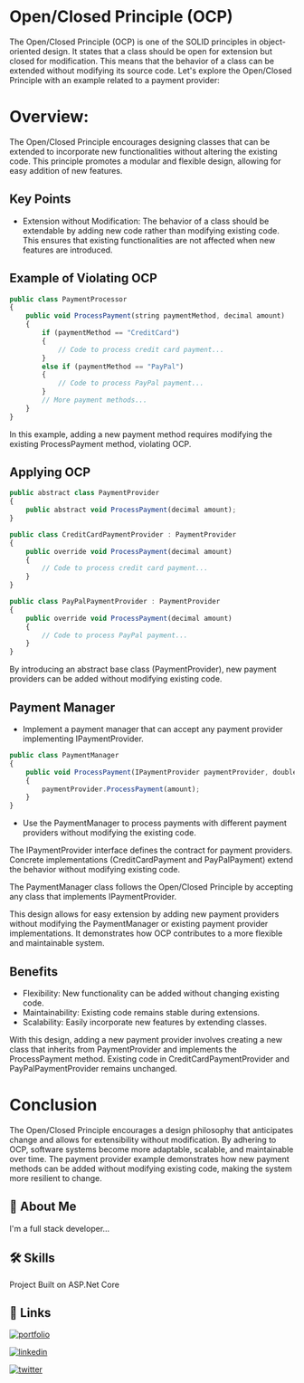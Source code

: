 
# Open/Closed Principle (OCP)

The Open/Closed Principle (OCP) is one of the SOLID principles in object-oriented design. It states that a class should be open for extension but closed for modification. This means that the behavior of a class can be extended without modifying its source code. Let's explore the Open/Closed Principle with an example related to a payment provider:

# Overview: 

The Open/Closed Principle encourages designing classes that can be extended to incorporate new functionalities without altering the existing code. This principle promotes a modular and flexible design, allowing for easy addition of new features.




## Key Points

- Extension without Modification: The behavior of a class should be extendable by adding new code rather than modifying existing code. This ensures that existing functionalities are not affected when new features are introduced.


## Example of Violating OCP

```javascript
public class PaymentProcessor
{
    public void ProcessPayment(string paymentMethod, decimal amount)
    {
        if (paymentMethod == "CreditCard")
        {
            // Code to process credit card payment...
        }
        else if (paymentMethod == "PayPal")
        {
            // Code to process PayPal payment...
        }
        // More payment methods...
    }
}
```

In this example, adding a new payment method requires modifying the existing ProcessPayment method, violating OCP.

## Applying OCP

```javascript
public abstract class PaymentProvider
{
    public abstract void ProcessPayment(decimal amount);
}

public class CreditCardPaymentProvider : PaymentProvider
{
    public override void ProcessPayment(decimal amount)
    {
        // Code to process credit card payment...
    }
}

public class PayPalPaymentProvider : PaymentProvider
{
    public override void ProcessPayment(decimal amount)
    {
        // Code to process PayPal payment...
    }
}
```
By introducing an abstract base class (PaymentProvider), new payment providers can be added without modifying existing code.


## Payment Manager

- Implement a payment manager that can accept any payment provider implementing IPaymentProvider.

```javascript
public class PaymentManager
{
    public void ProcessPayment(IPaymentProvider paymentProvider, double amount)
    {
        paymentProvider.ProcessPayment(amount);
    }
}
```
- Use the PaymentManager to process payments with different payment providers without modifying the existing code.

The IPaymentProvider interface defines the contract for payment providers.
Concrete implementations (CreditCardPayment and PayPalPayment) extend the behavior without modifying existing code.

The PaymentManager class follows the Open/Closed Principle by accepting any class that implements IPaymentProvider.

This design allows for easy extension by adding new payment providers without modifying the PaymentManager or existing payment provider implementations. It demonstrates how OCP contributes to a more flexible and maintainable system.



## Benefits

- Flexibility: New functionality can be added without changing existing code.
- Maintainability: Existing code remains stable during extensions.
- Scalability: Easily incorporate new features by extending classes.

With this design, adding a new payment provider involves creating a new class that inherits from PaymentProvider and implements the ProcessPayment method. Existing code in CreditCardPaymentProvider and PayPalPaymentProvider remains unchanged.


# Conclusion
The Open/Closed Principle encourages a design philosophy that anticipates change and allows for extensibility without modification. By adhering to OCP, software systems become more adaptable, scalable, and maintainable over time. The payment provider example demonstrates how new payment methods can be added without modifying existing code, making the system more resilient to change.
## 🚀 About Me
I'm a full stack developer...


## 🛠 Skills
Project Built on ASP.Net Core


## 🔗 Links
[![portfolio](https://img.shields.io/badge/my_portfolio-000?style=for-the-badge&logo=ko-fi&logoColor=white)](https://vishwaskapte.netlify.app/)

[![linkedin](https://img.shields.io/badge/linkedin-0A66C2?style=for-the-badge&logo=linkedin&logoColor=white)](https://www.linkedin.com/in/vishwas-kapte-47535621/)

[![twitter](https://img.shields.io/badge/github-1DA1F2?style=for-the-badge&logo=github&logoColor=white)](https://github.com/vishwaskapte/SingleResposibilityPrinciple/)

